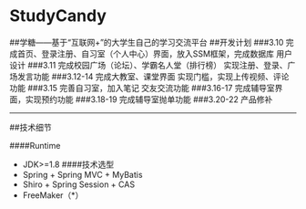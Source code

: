 # StudyCandy
##学糖——基于“互联网+”的大学生自己的学习交流平台
##开发计划
###3.10 完成首页、登录注册、自习室（个人中心）界面，放入SSM框架，完成数据库 用户设计
###3.11 完成校园广场（论坛）、学霸名人堂（排行榜）  实现注册、登录、广场发言功能
###3.12-14 完成大教室、课堂界面 实现门槛，实现上传视频、评论功能
###3.15 完善自习室，加入笔记 交友交流功能
###3.16-17 完成辅导室界面，实现预约功能
###3.18-19 完成辅导室抛单功能
###3.20-22 产品修补

-------

##技术细节

####Runtime
* JDK>=1.8
####技术选型
* Spring + Spring MVC + MyBatis 
* Shiro + Spring Session + CAS
* FreeMaker（*）
